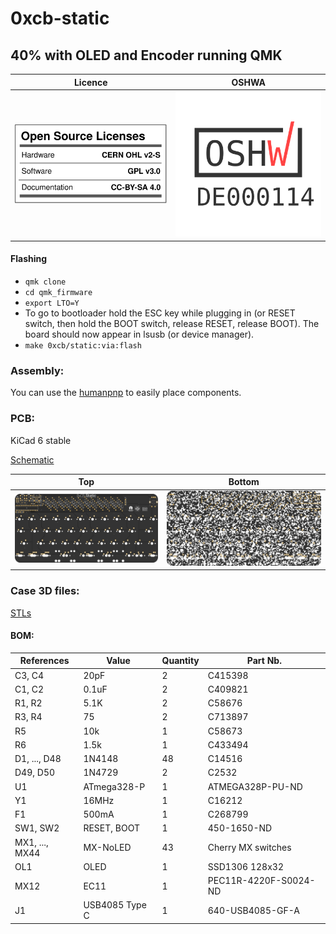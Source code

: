 # 0xcb-static
## 40% with OLED and Encoder running QMK

Licence | OSHWA
:-------------------------:|:-------------------------:
![](https://github.com/0xCB-dev/0xcb-static/blob/main/LICENSE.svg) | [![](https://github.com/0xCB-dev/0xcb-static/blob/main/rev1.0/OSHWA.svg)](https://certification.oshwa.org/de000114.html)

#### Flashing

* `qmk clone`
* `cd qmk_firmware`
* `export LTO=Y`
* To go to bootloader hold the ESC key while plugging in (or RESET switch, then hold the BOOT switch, release RESET, release BOOT).
The board should now appear in lsusb (or device manager).
* `make 0xcb/static:via:flash`

### Assembly:

You can use the [humanpnp](https://files.0xcb.dev/0xCB/static/humanpnp.html) to easily place components.

### PCB:
KiCad 6 stable

[Schematic](https://github.com/0xCB-dev/0xcb-static/blob/main/rev1.0/0xcb-static.pdf)

Top | Bottom
:-------------------------:|:-------------------------:
![](https://github.com/0xCB-dev/0xcb-static/blob/main/rev1.0/0xcb-static.top.png)  |  ![](https://github.com/0xCB-dev/0xcb-static/blob/main/rev1.0/0xcb-static.bottom.png)

### Case 3D files:
[STLs](https://github.com/0xCB-dev/0xcb-1337/tree/main/3D-files)

#### BOM:
| References     | Value          | Quantity |Part Nb.             |
|----------------|----------------|----------|---------------------|
| C3, C4         | 20pF           | 2        |C415398              |
| C1, C2         | 0.1uF          | 2        |C409821              |
| R1, R2         | 5.1K           | 2        |C58676               |
| R3, R4         | 75             | 2        |C713897              |
| R5             | 10k            | 1        |C58673               |
| R6             | 1.5k           | 1        |C433494              |
| D1, ..., D48   | 1N4148         | 48       |C14516               |
| D49, D50       | 1N4729         | 2        |C2532                |
| U1             | ATmega328-P    | 1        |ATMEGA328P-PU-ND     |
| Y1             | 16MHz          | 1        |C16212               |
| F1             | 500mA          | 1        |C268799              |
| SW1, SW2       | RESET, BOOT    | 1        |450-1650-ND          |
| MX1, ..., MX44 | MX-NoLED       | 43       |Cherry MX switches   |
| OL1            | OLED           | 1        |SSD1306 128x32       |
| MX12           | EC11           | 1        |PEC11R-4220F-S0024-ND|
| J1             | USB4085 Type C | 1        |640-USB4085-GF-A     |
